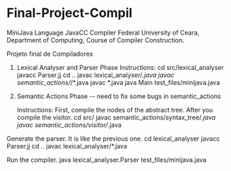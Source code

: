 # Final-Project-Compil

MiniJava Language JavaCC Compiler
Federal University of Ceara, Department of Computing, Course of Compiler Construction.

Projeto final de Compiladores
   
   1. Lexical Analyser and Parser Phase
   Instructions:
 cd src/lexical_analyser
 javacc Parser.jj
 cd ..
 javac lexical_analyser/*.java
 javac semantic_actions/*/*.java
 javac *.java
 java Main test_files/minijava.java 

2. Semantic Actions Phase
   -- need to fix some bugs in semantic_actions
   
   Instructions:
First, compile the nodes of the abstract tree. After you compile the visitor.
 cd src/
 javac semantic_actions/syntax_tree/*.java
 javac semantic_actions/visitor/*.java

Generate the parser. It is like the previous one.
 cd lexical_analyser
 javacc Parser.jj
 cd ..
 javac lexical_analyser/*.java

Run the compiler.
 java lexical_analyser.Parser test_files/minijava.java
